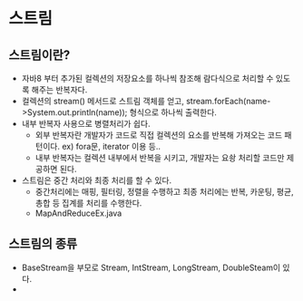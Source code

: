 # 스트림
## 스트림이란?
  - 자바8 부터 추가된 컬렉션의 저장요소를 하나씩 참조해 람다식으로 처리할 수 있도록 해주는 반복자다.
  - 컬렉션의 stream() 메서드로 스트림 객체를 얻고, stream.forEach(name->System.out.println(name)); 형식으로 하나씩 출력한다. 
  - 내부 반복자 사용으로 병렬처리가 쉽다.
    - 외부 반복자란 개발자가 코드로 직접 컬렉션의 요소를 반복해 가져오는 코드 패턴이다. ex) fora문, iterator 이용 등..
    - 내부 반복자는 컬렉션 내부에서 반복을 시키고, 개발자는 요솽 처리할 코드만 제공하면 된다. 
  - 스트림은 중간 처리와 최종 처리를 할 수 있다. 
    - 중간처리에는 매핑, 필터링, 정렬을 수행하고 최종 처리에는 반복, 카운팅, 평균, 총합 등 집계를 처리를 수행한다. 
    - MapAndReduceEx.java
    
## 스트림의 종류
  - BaseStream을 부모로 Stream, IntStream, LongStream, DoubleSteam이 있다. 
  - 